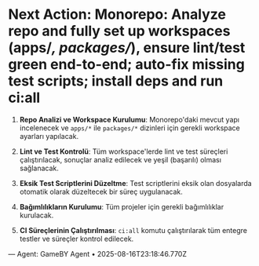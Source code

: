 # Next Action: Monorepo: Analyze repo and fully set up workspaces (apps/*, packages/*), ensure lint/test green end-to-end; auto-fix missing test scripts; install deps and run ci:all

1. **Repo Analizi ve Workspace Kurulumu**: Monorepo'daki mevcut yapı incelenecek ve `apps/*` ile `packages/*` dizinleri için gerekli workspace ayarları yapılacak.

2. **Lint ve Test Kontrolü**: Tüm workspace'lerde lint ve test süreçleri çalıştırılacak, sonuçlar analiz edilecek ve yeşil (başarılı) olması sağlanacak.

3. **Eksik Test Scriptlerini Düzeltme**: Test scriptlerini eksik olan dosyalarda otomatik olarak düzeltecek bir süreç uygulanacak.

4. **Bağımlılıkların Kurulumu**: Tüm projeler için gerekli bağımlılıklar kurulacak.

5. **CI Süreçlerinin Çalıştırılması**: `ci:all` komutu çalıştırılarak tüm entegre testler ve süreçler kontrol edilecek.

— Agent: GameBY Agent • 2025-08-16T23:18:46.770Z
